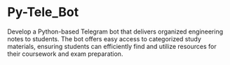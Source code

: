 # Py-Tele_Bot
Develop a Python-based Telegram bot that delivers organized engineering notes to students. The bot offers easy access to categorized study materials, ensuring students can efficiently find and utilize resources for their coursework and exam preparation.
